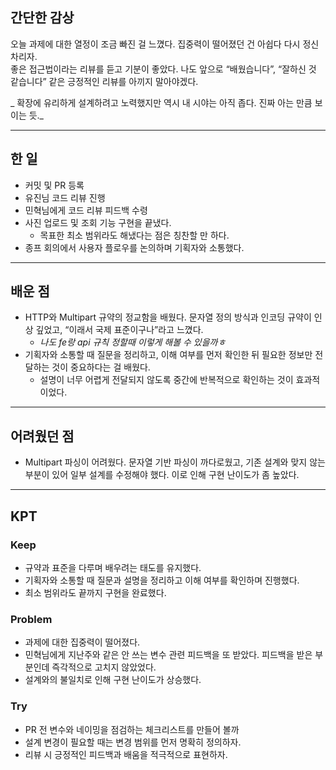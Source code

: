 
## 간단한 감상
오늘 과제에 대한 열정이 조금 빠진 걸 느꼈다. 집중력이 떨어졌던 건 아쉽다 다시 정신차리자.  
좋은 접근법이라는 리뷰를 듣고 기분이 좋았다. 나도 앞으로 “배웠습니다”, “잘하신 것 같습니다” 같은 긍정적인 리뷰를 아끼지 말아야겠다.

_ 확장에 유리하게 설계하려고 노력했지만 역시 내 시야는 아직 좁다. 진짜 아는 만큼 보이는 듯._

---

## 한 일
- 커밋 및 PR 등록  
- 유진님 코드 리뷰 진행  
- 민혁님에게 코드 리뷰 피드백 수령  
- 사진 업로드 및 조회 기능 구현을 끝냈다. 
   - 목표한 최소 범위라도 해냈다는 점은 칭찬할 만 하다.  
- 종프 회의에서 사용자 플로우를 논의하며 기획자와 소통했다.  

---

## 배운 점
- HTTP와 Multipart 규약의 정교함을 배웠다. 문자열 정의 방식과 인코딩 규약이 인상 깊었고, “이래서 국제 표준이구나”라고 느꼈다. 
  - _나도 fe랑 api 규칙 정할때 이렇게 해볼 수 있을까ㅎ_
- 기획자와 소통할 때 질문을 정리하고, 이해 여부를 먼저 확인한 뒤 필요한 정보만 전달하는 것이 중요하다는 걸 배웠다. 
  - 설명이 너무 어렵게 전달되지 않도록 중간에 반복적으로 확인하는 것이 효과적이었다.  

---

## 어려웠던 점
- Multipart 파싱이 어려웠다. 문자열 기반 파싱이 까다로웠고, 기존 설계와 맞지 않는 부분이 있어 일부 설계를 수정해야 했다.
이로 인해 구현 난이도가 좀 높았다.

---

## KPT

### Keep
- 규약과 표준을 다루며 배우려는 태도를 유지했다.  
- 기획자와 소통할 때 질문과 설명을 정리하고 이해 여부를 확인하며 진행했다.  
- 최소 범위라도 끝까지 구현을 완료했다.  

### Problem
- 과제에 대한 집중력이 떨어졌다.  
- 민혁님에게 지난주와 같은 안 쓰는 변수 관련 피드백을 또 받았다. 피드백을 받은 부분인데 즉각적으로 고치지 않았었다.  
- 설계와의 불일치로 인해 구현 난이도가 상승했다.

### Try
- PR 전 변수와 네이밍을 점검하는 체크리스트를 만들어 볼까  
- 설계 변경이 필요할 때는 변경 범위를 먼저 명확히 정의하자.
- 리뷰 시 긍정적인 피드백과 배움을 적극적으로 표현하자.